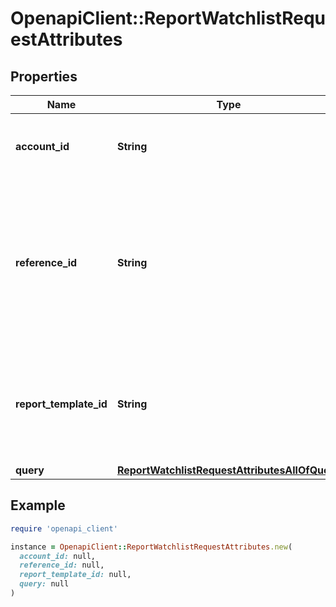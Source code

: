 # OpenapiClient::ReportWatchlistRequestAttributes

## Properties

| Name | Type | Description | Notes |
| ---- | ---- | ----------- | ----- |
| **account_id** | **String** | Account ID to associate with this Report. | [optional] |
| **reference_id** | **String** | Reference ID to refer to an entity in your user model. This field is deprecated in favor of &#x60;meta.auto-create-account-reference-id&#x60;. | [optional] |
| **report_template_id** | **String** | ID of Verification Template. Starts with &#x60;rptp_&#x60;. You can find your Report Template IDs [here](https://app.withpersona.com/dashboard/report-templates). | [optional] |
| **query** | [**ReportWatchlistRequestAttributesAllOfQuery**](ReportWatchlistRequestAttributesAllOfQuery.md) |  |  |

## Example

```ruby
require 'openapi_client'

instance = OpenapiClient::ReportWatchlistRequestAttributes.new(
  account_id: null,
  reference_id: null,
  report_template_id: null,
  query: null
)
```

